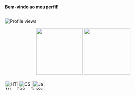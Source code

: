 
#### Bem-vindo ao meu perfil!

 ##
 
![Profile views](https://gpvc.arturio.dev/kauhan) 

<div align="center">
  <a href="https://github.com/kauhan">
  <img height="150em" src="https://github-readme-stats-sigma-five.vercel.app/api?username=kauhan&show_icons=true&theme=dark&include_all_commits=true&count_private=true"/>
  <img height="150em" src="https://github-readme-stats-sigma-five.vercel.app/api/top-langs/?username=kauhan&layout=compact&langs_count=7&theme=dark"/>
</div>
  
<div style="display: inline_block"><br>
  
  <img align="center" alt="HTML" height="30" width="40" src="https://cdn.jsdelivr.net/gh/devicons/devicon/icons/html5/html5-original.svg">
  <img align="center" alt="CSS3" height="30" width="40" src="https://cdn.jsdelivr.net/gh/devicons/devicon/icons/css3/css3-original.svg">
  <img align="center" alt="JavaScript" height="30" width="40" src="https://cdn.jsdelivr.net/gh/devicons/devicon/icons/javascript/javascript-original.svg">
  
</div>
  

